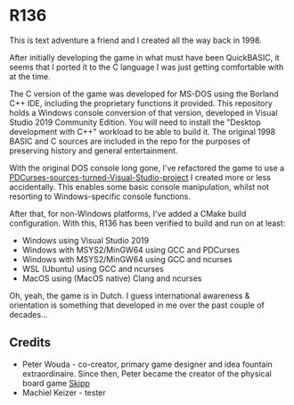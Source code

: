 # R136

This is text adventure a friend and I created all the way back in 1998.

After initially developing the game in what must have been QuickBASIC, it seems that I ported it to the C language I was just getting comfortable with at the time.

The C version of the game was developed for MS-DOS using the Borland C++ IDE, including the proprietary functions it provided. This repository holds a Windows console conversion 
of that version, developed in Visual Studio 2019 Community Edition. You will need to install the "Desktop development with C++" workload to be able to build it. The original 1998 
BASIC and C sources are included in the repo for the purposes of preserving history and general entertainment.

With the original DOS console long gone, I've refactored the game to use a [PDCurses-sources-turned-Visual-Studio-project](https://github.com/rbergen/PDCurses) I created more or less accidentally. This enables some basic console manipulation, whilst not resorting to Windows-specific console functions. 

After that, for non-Windows platforms, I've added a CMake build configuration. With this, R136 has been verified to build and run on at least:
* Windows using Visual Studio 2019
* Windows with MSYS2/MinGW64 using GCC and PDCurses
* Windows with MSYS2/MinGW64 using GCC and ncurses
* WSL (Ubuntu) using GCC and ncurses
* MacOS using (MacOS native) Clang and ncurses

Oh, yeah, the game is in Dutch. I guess international awareness & orientation is something that developed in me over the past couple of decades...

## Credits

* Peter Wouda - co-creator, primary game designer and idea fountain extraordinaire. Since then, Peter became the creator of the physical board game [Skipp](https://www.skipp.game/en)
* Machiel Keizer - tester
